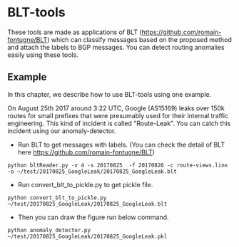 # BLT-tools
These tools are made as applications of BLT (https://github.com/romain-fontugne/BLT)
which can classify messages based on the proposed method and attach the labels to BGP messages.
You can detect routing anomalies easily using these tools.

## Example
In this chapter, we describe how to use BLT-tools using one example.

On August 25th 2017 around 3:22 UTC, Google (AS15169) leaks over 150k routes for small prefixes that were presumably used for their internal traffic engineering.
This kind of incident is called "Route-Leak".
You can catch this incident using our anomaly-detector.

+ Run BLT to get messages with labels. (You can check the detail of BLT here https://github.com/romain-fontugne/BLT)
```bash:
python bltReader.py -v 4 -s 20170825  -f 20170826 -c route-views.linx -o ~/test/20170825_GoogleLeak/20170825_GoogleLeak.blt
```

+ Run convert_blt_to_pickle.py to get pickle file.
```bash:
python convert_blt_to_pickle.py ~/test/20170825_GoogleLeak/20170825_GoogleLeak.blt
```

+ Then you can draw the figure run below command.
```bash:
python anomaly_detector.py ~/test/20170825_GoogleLeak/20170825_GoogleLeak.pkl
```
